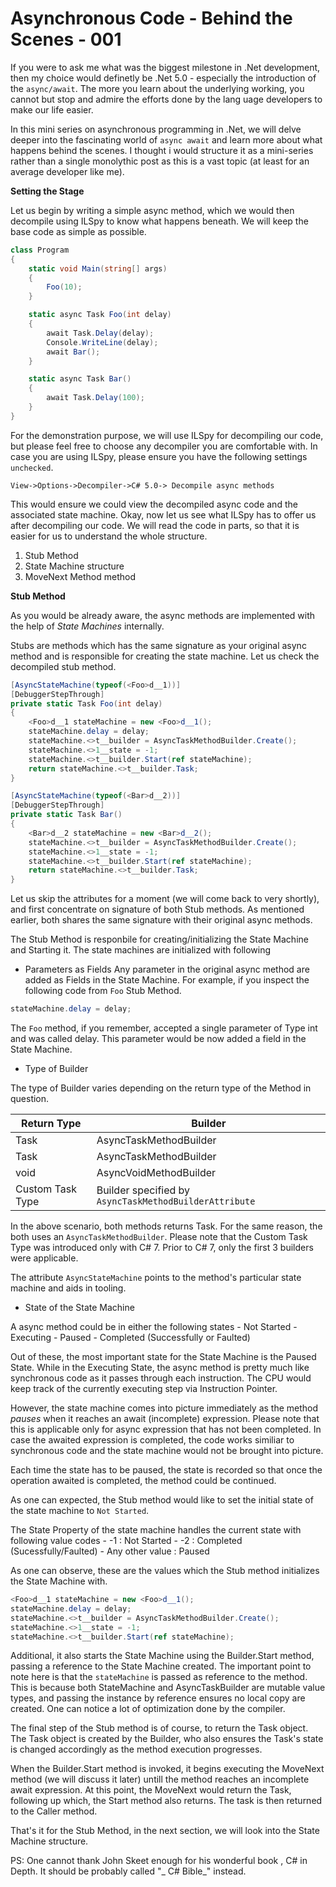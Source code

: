 # Asynchronous Code - Behind the Scenes - 001

If you were to ask me what was the biggest milestone in .Net development, then my choice would definetly be .Net 5.0 - especially the introduction of the `async/await`. The more you learn about the underlying working, you cannot but stop and admire the efforts done by the lang uage developers to make our life easier.

In this mini series on asynchronous programming in .Net, we will delve deeper into the fascinating world of `async await` and learn more about what happens behind the scenes. I thought i would structure it as a mini-series rather than a single monolythic post as this is a vast topic (at least for an average developer like me).

**Setting the Stage**

Let us begin by writing a simple async method, which we would then decompile using ILSpy to know what happens beneath. We will keep the base code as simple as possible.

```csharp
class Program
{
    static void Main(string[] args)
    {
        Foo(10);
    }

    static async Task Foo(int delay)
    {
        await Task.Delay(delay);
        Console.WriteLine(delay);
        await Bar();
    }

    static async Task Bar()
    {
        await Task.Delay(100);
    }
}
```

For the demonstration purpose, we will use ILSpy for decompiling our code, but please feel free to choose any decompiler you are comfortable with. In case you are using ILSpy, please ensure you have the following settings `unchecked`.

```
View->Options->Decompiler->C# 5.0-> Decompile async methods
```

This would ensure we could view the decompiled async code and the associated state machine. Okay, now let us see what ILSpy has to offer us after decompiling our code. We will read the code in parts, so that it is easier for us to understand the whole structure.

1. Stub Method
2. State Machine structure
3. MoveNext Method method

**Stub Method**

As you would be already aware, the async methods are implemented with the help of _State Machines_ internally.

Stubs are methods which has the same signature as your original async method and is responsible for creating the state machine. Let us check the decompiled stub method.

```csharp
[AsyncStateMachine(typeof(<Foo>d__1))]
[DebuggerStepThrough]
private static Task Foo(int delay)
{
	<Foo>d__1 stateMachine = new <Foo>d__1();
	stateMachine.delay = delay;
	stateMachine.<>t__builder = AsyncTaskMethodBuilder.Create();
	stateMachine.<>1__state = -1;
	stateMachine.<>t__builder.Start(ref stateMachine);
	return stateMachine.<>t__builder.Task;
}

[AsyncStateMachine(typeof(<Bar>d__2))]
[DebuggerStepThrough]
private static Task Bar()
{
	<Bar>d__2 stateMachine = new <Bar>d__2();
	stateMachine.<>t__builder = AsyncTaskMethodBuilder.Create();
	stateMachine.<>1__state = -1;
	stateMachine.<>t__builder.Start(ref stateMachine);
	return stateMachine.<>t__builder.Task;
}
```

Let us skip the attributes for a moment (we will come back to very shortly), and first concentrate on signature of both Stub methods. As mentioned earlier, both shares the same signature with their original async methods.

The Stub Method is responbile for creating/initializing the State Machine and Starting it. The state machines are initialized with following

- Parameters as Fields
  Any parameter in the original async method are added as Fields in the State Machine. For example, if you inspect the following code from `Foo` Stub Method.

```csharp
stateMachine.delay = delay;
```

The `Foo` method, if you remember, accepted a single parameter of Type int and was called delay. This parameter would be now added a field in the State Machine.

- Type of Builder

The type of Builder varies depending on the return type of the Method in question.

| Return Type      | Builder                                                |
| ---------------- | ------------------------------------------------------ |
| Task             | AsyncTaskMethodBuilder                                 |
| Task<TResult>    | AsyncTaskMethodBuilder<TResult>                        |
| void             | AsyncVoidMethodBuilder                                 |
| Custom Task Type | Builder specified by `AsyncTaskMethodBuilderAttribute` |

In the above scenario, both methods returns Task. For the same reason, the both uses an `AsyncTaskMethodBuilder`. Please note that the Custom Task Type was introduced only with C# 7. Prior to C# 7, only the first 3 builders were applicable.

The attribute `AsyncStateMachine` points to the method's particular state machine and aids in tooling.

- State of the State Machine

A async method could be in either the following states - Not Started - Executing - Paused - Completed (Successfully or Faulted)

Out of these, the most important state for the State Machine is the Paused State. While in the Executing State, the async method is pretty much like synchronous code as it passes through each instruction. The CPU would keep track of the currently executing step via Instruction Pointer.

However, the state machine comes into picture immediately as the method _pauses_ when it reaches an await (incomplete) expression. Please note that this is applicable only for async expression that has not been completed. In case the awaited expression is completed, the code works similiar to synchronous code and the state machine would not be brought into picture.

Each time the state has to be paused, the state is recorded so that once the operation awaited is completed, the method could be continued.

As one can expected, the Stub method would like to set the initial state of the state machine to `Not Started`.

The State Property of the state machine handles the current state with following value codes - -1 : Not Started - -2 : Completed (Sucessfully/Faulted) - Any other value : Paused

As one can observe, these are the values which the Stub method initializes the State Machine with.

```csharp
<Foo>d__1 stateMachine = new <Foo>d__1();
stateMachine.delay = delay;
stateMachine.<>t__builder = AsyncTaskMethodBuilder.Create();
stateMachine.<>1__state = -1;
stateMachine.<>t__builder.Start(ref stateMachine);
```

Additional, it also starts the State Machine using the Builder.Start method, passing a reference to the State Machine created. The important point to note here is that the `stateMachine` is passed as reference to the method. This is because both StateMachine and AsyncTaskBuilder are mutable value types, and passing the instance by reference ensures no local copy are created. One can notice a lot of optimization done by the compiler.

The final step of the Stub method is of course, to return the Task object. The Task object is created by the Builder, who also ensures the Task's state is changed accordingly as the method execution progresses.

When the Builder.Start method is invoked, it begins executing the MoveNext method (we will discuss it later) untill the method reaches an incomplete await expression. At this point, the MoveNext would return the Task, following up which, the Start method also returns. The task is then returned to the Caller method.

That's it for the Stub Method, in the next section, we will look into the State Machine structure.

PS: One cannot thank John Skeet enough for his wonderful book , C# in Depth. It should be probably called "_ C# Bible_" instead.
